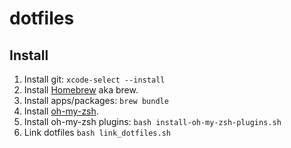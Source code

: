 # dotfiles

## Install

1. Install git: `xcode-select --install`
2. Install [Homebrew](https://brew.sh/) aka brew.
3. Install apps/packages: `brew bundle`
4. Install [oh-my-zsh](https://ohmyz.sh/#install).
5. Install oh-my-zsh plugins: `bash install-oh-my-zsh-plugins.sh`
6. Link dotfiles `bash link_dotfiles.sh`
